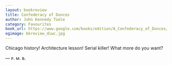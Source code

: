 ```yaml
---
layout: bookreview
title: Confederacy of Dunces
author: John Kennedy Toole
category: Favourites
book_url: https://www.google.com/books/edition/A_Confederacy_of_Dunces/WM6OztAsYWQC?hl=en&gbpv=0
ogimage: bkreview_diwc.jpg
---
```

Chicago history!
Architecture lesson!
Serial killer!
What more do you want?

— ᴘ. ᴍ. ʙ.
